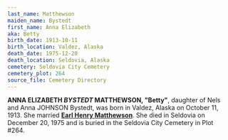 ```yaml
---
last_name: Matthewson
maiden_name: Bystedt
first_name: Anna Elizabeth
aka: Betty
birth_date: 1913-10-11
birth_location: Valdez, Alaska
death_date: 1975-12-20
death_location: Seldovia, Alaska
cemetery: Seldovia City Cemetery
cemetery_plot: 264
source_file: Cemetery Directory
---
```

**ANNA ELIZABETH *BYSTEDT* MATTHEWSON, "Betty"**, daughter of Nels and Anna JOHNSON Bystedt, was born in Valdez, Alaska  on October 11, 1913.  She married [**Earl Henry Matthewson**](./Matthewson_Earl_Henry.md).  She died in Seldovia on December 20, 1975 and is buried in the Seldovia City Cemetery in Plot #264.  
